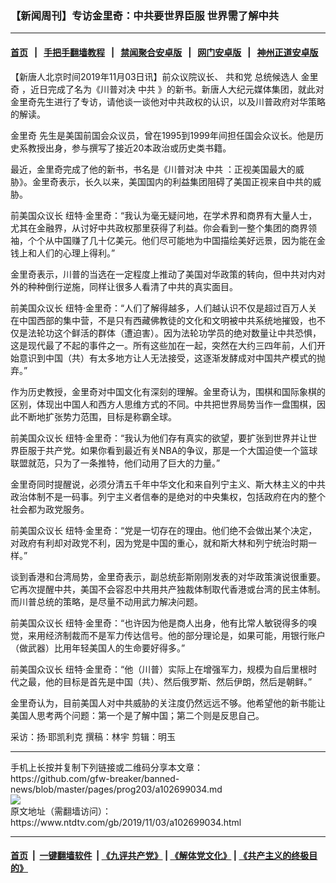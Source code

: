 ### 【新闻周刊】专访金里奇：中共要世界臣服  世界需了解中共
------------------------

#### [首页](https://github.com/gfw-breaker/banned-news/blob/master/README.md) &nbsp;&nbsp;|&nbsp;&nbsp; [手把手翻墙教程](https://github.com/gfw-breaker/guides/wiki) &nbsp;&nbsp;|&nbsp;&nbsp; [禁闻聚合安卓版](https://github.com/gfw-breaker/bn-android) &nbsp;&nbsp;|&nbsp;&nbsp; [网门安卓版](https://github.com/oGate2/oGate) &nbsp;&nbsp;|&nbsp;&nbsp; [神州正道安卓版](https://github.com/SzzdOgate/update) 



<div><div class="post_content" itemprop="articleBody">
 <p>
  【新唐人北京时间2019年11月03日讯】前众议院议长、
  <ok href="https://www.ntdtv.com/gb/共和党.htm">
   共和党
  </ok>
  总统候选人
  <ok href="https://www.ntdtv.com/gb/金里奇.htm">
   金里奇
  </ok>
  ，近日完成了名为《川普对决
  <ok href="https://www.ntdtv.com/gb/中共.htm">
   中共
  </ok>
  》的新书。新唐人大纪元媒体集团，就此对金里奇先生进行了专访，请他谈一谈他对中共政权的认识，以及川普政府对华策略的解读。
 </p>
 <p>
  <ok href="https://www.ntdtv.com/gb/金里奇.htm">
   金里奇
  </ok>
  先生是美国前国会众议员，曾在1995到1999年间担任国会众议长。他是历史系教授出身，参与撰写了接近20本政治或历史类书籍。
 </p>
 <p>
  最近，金里奇完成了他的新书，书名是《川普对决
  <ok href="https://www.ntdtv.com/gb/中共.htm">
   中共
  </ok>
  ：正视美国最大的威胁》。金里奇表示，长久以来，美国国内的利益集团阻碍了美国正视来自中共的威胁。
 </p>
 <p>
  <ok href="https://www.ntdtv.com/gb/前美国众议长.htm">
   前美国众议长
  </ok>
  纽特·金里奇：“我认为毫无疑问地，在学术界和商界有大量人士，尤其在金融界，从讨好中共政权那里获得了利益。你会看到一整个集团的商界领袖，个个从中国赚了几十亿美元。他们尽可能地为中国描绘美好远景，因为能在金钱上和人们的心理上得利。”
 </p>
 <p>
  金里奇表示，川普的当选在一定程度上推动了美国对华政策的转向，但中共对内对外的种种倒行逆施，同样让很多人看清了中共的真实面目。
 </p>
 <p>
  <ok href="https://www.ntdtv.com/gb/前美国众议长.htm">
   前美国众议长
  </ok>
  纽特·金里奇：“人们了解得越多，人们越认识不仅是超过百万人关在中国西部的集中营，不是只有西藏佛教徒的文化和文明被中共系统地摧毁，也不仅是法轮功这个鲜活的群体（遭迫害）。因为法轮功学员的绝对数量让中共恐惧，这是现代最了不起的事件之一。所有这些加在一起，突然在大约三四年前，人们开始意识到中国（共）有太多地方让人无法接受，这逐渐发酵成对中国共产模式的抛弃。”
 </p>
 <p>
  作为历史教授，金里奇对中国文化有深刻的理解。金里奇认为，围棋和国际象棋的区别，体现出中国人和西方人思维方式的不同。中共把世界局势当作一盘围棋，因此不断地扩张势力范围，目标是称霸全球。
 </p>
 <p>
  前美国众议长 纽特·金里奇：“我认为他们存有真实的欲望，要扩张到世界并让世界臣服于共产党。如果你看到最近有关NBA的争议，那是一个大国迫使一个篮球联盟就范，只为了一条推特，他们动用了巨大的力量。”
 </p>
 <p>
  金里奇同时提醒说，必须分清五千年中华文化和来自列宁主义、斯大林主义的中共政治体制不是一码事。列宁主义者信奉的是绝对的中央集权，包括政府在内的整个社会都为政党服务。
 </p>
 <p>
  前美国众议长 纽特·金里奇：“党是一切存在的理由。他们绝不会做出某个决定，对政府有利却对政党不利，因为党是中国的重心，就和斯大林和列宁统治时期一样。”
 </p>
 <p>
  谈到香港和台湾局势，金里奇表示，副总统彭斯刚刚发表的对华政策演说很重要。它再次提醒中共，美国不会容忍中共用共产独裁体制取代香港或台湾的民主体制。而川普总统的策略，是尽量不动用武力解决问题。
 </p>
 <p>
  前美国众议长 纽特·金里奇：“也许因为他是商人出身，他有比常人敏锐得多的嗅觉，来用经济制裁而不是军力传达信号。他的部分理论是，如果可能，用银行账户（做武器）比用年轻美国人的生命要好得多。”
 </p>
 <p>
  前美国众议长 纽特·金里奇：“他（川普）实际上在增强军力，规模为自后里根时代之最，他的目标是首先是中国（共）、然后俄罗斯、然后伊朗，然后是朝鲜。”
 </p>
 <p>
  金里奇认为，目前美国人对中共威胁的关注度仍然远远不够。他希望他的新书能让美国人思考两个问题：第一个是了解中国；第二个则是反思自己。
 </p>
 <p>
  采访：扬‧耶凯利克 撰稿：林宇 剪辑：明玉
 </p>
 <div class="single_ad">
 </div>
</div>
</div>
<hr/>
手机上长按并复制下列链接或二维码分享本文章：<br/>
https://github.com/gfw-breaker/banned-news/blob/master/pages/prog203/a102699034.md <br/>
<a href='https://github.com/gfw-breaker/banned-news/blob/master/pages/prog203/a102699034.md'><img src='https://github.com/gfw-breaker/banned-news/blob/master/pages/prog203/a102699034.md.png'/></a> <br/>
原文地址（需翻墙访问）：https://www.ntdtv.com/gb/2019/11/03/a102699034.html


------------------------
#### [首页](https://github.com/gfw-breaker/banned-news/blob/master/README.md) &nbsp;|&nbsp; [一键翻墙软件](https://github.com/gfw-breaker/nogfw/blob/master/README.md) &nbsp;| [《九评共产党》](https://github.com/gfw-breaker/9ping.md/blob/master/README.md#九评之一评共产党是什么) | [《解体党文化》](https://github.com/gfw-breaker/jtdwh.md/blob/master/README.md) | [《共产主义的终极目的》](https://github.com/gfw-breaker/gczydzjmd.md/blob/master/README.md)


<img src='http://gfw-breaker.win/banned-news/pages/prog203/a102699034.md' width='0px' height='0px'/>